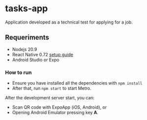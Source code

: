 # tasks-app
Application developed as a technical test for applying for a job.


## Requeriments

- Nodejs 20.9
- React Native 0.72 [setup guide](https://reactnative.dev/docs/environment-setup)
- Android Studio or Expo

### How to run

* Ensure you have installed all the dependencies with `npm install`
* After that, run `npm start` to start Metro.

After the development server start, you can:
* Scan QR code with ExpoApp (iOS, Android), or
* Opening Android Emulator pressing key **A**.

